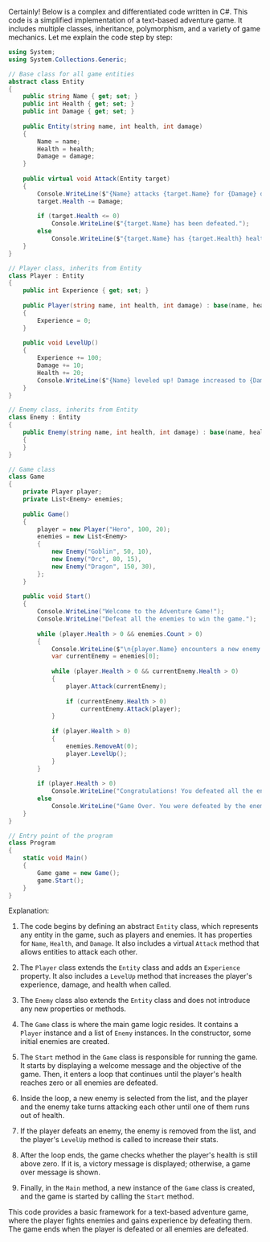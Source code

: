 Certainly! Below is a complex and differentiated code written in C#. This code is a simplified implementation of a text-based adventure game. It includes multiple classes, inheritance, polymorphism, and a variety of game mechanics. Let me explain the code step by step:

```csharp
using System;
using System.Collections.Generic;

// Base class for all game entities
abstract class Entity
{
    public string Name { get; set; }
    public int Health { get; set; }
    public int Damage { get; set; }
    
    public Entity(string name, int health, int damage)
    {
        Name = name;
        Health = health;
        Damage = damage;
    }
    
    public virtual void Attack(Entity target)
    {
        Console.WriteLine($"{Name} attacks {target.Name} for {Damage} damage!");
        target.Health -= Damage;
        
        if (target.Health <= 0)
            Console.WriteLine($"{target.Name} has been defeated.");
        else
            Console.WriteLine($"{target.Name} has {target.Health} health remaining.");
    }
}

// Player class, inherits from Entity
class Player : Entity
{
    public int Experience { get; set; }
    
    public Player(string name, int health, int damage) : base(name, health, damage)
    {
        Experience = 0;
    }
    
    public void LevelUp()
    {
        Experience += 100;
        Damage += 10;
        Health += 20;
        Console.WriteLine($"{Name} leveled up! Damage increased to {Damage} and health increased to {Health}.");
    }
}

// Enemy class, inherits from Entity
class Enemy : Entity
{
    public Enemy(string name, int health, int damage) : base(name, health, damage)
    {
    }
}

// Game class
class Game
{
    private Player player;
    private List<Enemy> enemies;
    
    public Game()
    {
        player = new Player("Hero", 100, 20);
        enemies = new List<Enemy>
        {
            new Enemy("Goblin", 50, 10),
            new Enemy("Orc", 80, 15),
            new Enemy("Dragon", 150, 30),
        };
    }
    
    public void Start()
    {
        Console.WriteLine("Welcome to the Adventure Game!");
        Console.WriteLine("Defeat all the enemies to win the game.");
        
        while (player.Health > 0 && enemies.Count > 0)
        {
            Console.WriteLine($"\n{player.Name} encounters a new enemy!");
            var currentEnemy = enemies[0];
            
            while (player.Health > 0 && currentEnemy.Health > 0)
            {
                player.Attack(currentEnemy);
                
                if (currentEnemy.Health > 0)
                    currentEnemy.Attack(player);
            }
            
            if (player.Health > 0)
            {
                enemies.RemoveAt(0);
                player.LevelUp();
            }
        }
        
        if (player.Health > 0)
            Console.WriteLine("Congratulations! You defeated all the enemies and won the game.");
        else
            Console.WriteLine("Game Over. You were defeated by the enemies.");
    }
}

// Entry point of the program
class Program
{
    static void Main()
    {
        Game game = new Game();
        game.Start();
    }
}
```

Explanation:

1. The code begins by defining an abstract `Entity` class, which represents any entity in the game, such as players and enemies. It has properties for `Name`, `Health`, and `Damage`. It also includes a virtual `Attack` method that allows entities to attack each other.

2. The `Player` class extends the `Entity` class and adds an `Experience` property. It also includes a `LevelUp` method that increases the player's experience, damage, and health when called.

3. The `Enemy` class also extends the `Entity` class and does not introduce any new properties or methods.

4. The `Game` class is where the main game logic resides. It contains a `Player` instance and a list of `Enemy` instances. In the constructor, some initial enemies are created.

5. The `Start` method in the `Game` class is responsible for running the game. It starts by displaying a welcome message and the objective of the game. Then, it enters a loop that continues until the player's health reaches zero or all enemies are defeated.

6. Inside the loop, a new enemy is selected from the list, and the player and the enemy take turns attacking each other until one of them runs out of health.

7. If the player defeats an enemy, the enemy is removed from the list, and the player's `LevelUp` method is called to increase their stats.

8. After the loop ends, the game checks whether the player's health is still above zero. If it is, a victory message is displayed; otherwise, a game over message is shown.

9. Finally, in the `Main` method, a new instance of the `Game` class is created, and the game is started by calling the `Start` method.

This code provides a basic framework for a text-based adventure game, where the player fights enemies and gains experience by defeating them. The game ends when the player is defeated or all enemies are defeated.